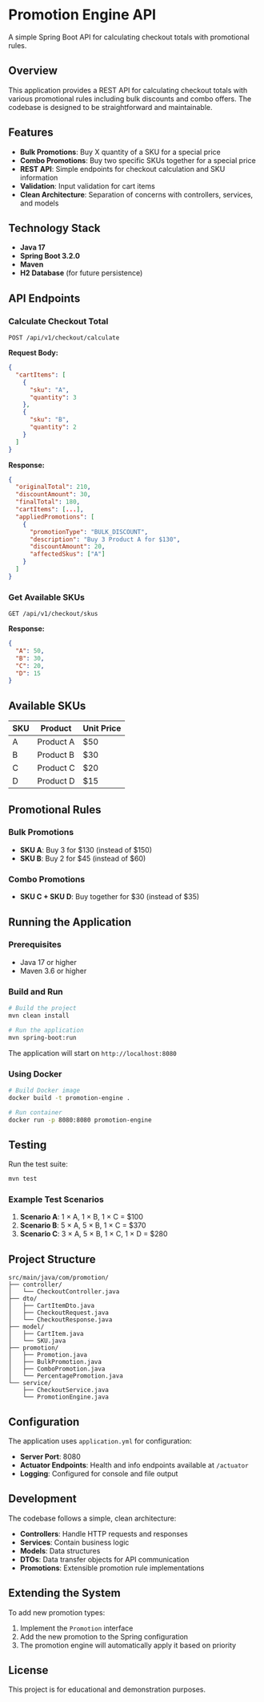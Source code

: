 # Promotion Engine API

A simple Spring Boot API for calculating checkout totals with promotional rules.

## Overview

This application provides a REST API for calculating checkout totals with various promotional rules including bulk discounts and combo offers. The codebase is designed to be straightforward and maintainable.

## Features

- **Bulk Promotions**: Buy X quantity of a SKU for a special price
- **Combo Promotions**: Buy two specific SKUs together for a special price
- **REST API**: Simple endpoints for checkout calculation and SKU information
- **Validation**: Input validation for cart items
- **Clean Architecture**: Separation of concerns with controllers, services, and models

## Technology Stack

- **Java 17**
- **Spring Boot 3.2.0**
- **Maven**
- **H2 Database** (for future persistence)

## API Endpoints

### Calculate Checkout Total
```
POST /api/v1/checkout/calculate
```

**Request Body:**
```json
{
  "cartItems": [
    {
      "sku": "A",
      "quantity": 3
    },
    {
      "sku": "B",
      "quantity": 2
    }
  ]
}
```

**Response:**
```json
{
  "originalTotal": 210,
  "discountAmount": 30,
  "finalTotal": 180,
  "cartItems": [...],
  "appliedPromotions": [
    {
      "promotionType": "BULK_DISCOUNT",
      "description": "Buy 3 Product A for $130",
      "discountAmount": 20,
      "affectedSkus": ["A"]
    }
  ]
}
```

### Get Available SKUs
```
GET /api/v1/checkout/skus
```

**Response:**
```json
{
  "A": 50,
  "B": 30,
  "C": 20,
  "D": 15
}
```

## Available SKUs

| SKU | Product | Unit Price |
|-----|---------|------------|
| A   | Product A | $50 |
| B   | Product B | $30 |
| C   | Product C | $20 |
| D   | Product D | $15 |

## Promotional Rules

### Bulk Promotions
- **SKU A**: Buy 3 for $130 (instead of $150)
- **SKU B**: Buy 2 for $45 (instead of $60)

### Combo Promotions
- **SKU C + SKU D**: Buy together for $30 (instead of $35)

## Running the Application

### Prerequisites
- Java 17 or higher
- Maven 3.6 or higher

### Build and Run
```bash
# Build the project
mvn clean install

# Run the application
mvn spring-boot:run
```

The application will start on `http://localhost:8080`

### Using Docker
```bash
# Build Docker image
docker build -t promotion-engine .

# Run container
docker run -p 8080:8080 promotion-engine
```

## Testing

Run the test suite:
```bash
mvn test
```

### Example Test Scenarios

1. **Scenario A**: 1 × A, 1 × B, 1 × C = $100
2. **Scenario B**: 5 × A, 5 × B, 1 × C = $370
3. **Scenario C**: 3 × A, 5 × B, 1 × C, 1 × D = $280

## Project Structure

```
src/main/java/com/promotion/
├── controller/
│   └── CheckoutController.java
├── dto/
│   ├── CartItemDto.java
│   ├── CheckoutRequest.java
│   └── CheckoutResponse.java
├── model/
│   ├── CartItem.java
│   └── SKU.java
├── promotion/
│   ├── Promotion.java
│   ├── BulkPromotion.java
│   ├── ComboPromotion.java
│   └── PercentagePromotion.java
└── service/
    ├── CheckoutService.java
    └── PromotionEngine.java
```

## Configuration

The application uses `application.yml` for configuration:

- **Server Port**: 8080
- **Actuator Endpoints**: Health and info endpoints available at `/actuator`
- **Logging**: Configured for console and file output

## Development

The codebase follows a simple, clean architecture:

- **Controllers**: Handle HTTP requests and responses
- **Services**: Contain business logic
- **Models**: Data structures
- **DTOs**: Data transfer objects for API communication
- **Promotions**: Extensible promotion rule implementations

## Extending the System

To add new promotion types:

1. Implement the `Promotion` interface
2. Add the new promotion to the Spring configuration
3. The promotion engine will automatically apply it based on priority

## License

This project is for educational and demonstration purposes.
